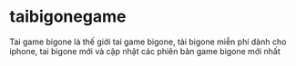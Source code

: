 taibigonegame
=============

Tai game bigone là thế giới tai game bigone, tải bigone miễn phí dành cho iphone, tai bigone mới và cập nhật  các phiên bản game bigone mới nhất
